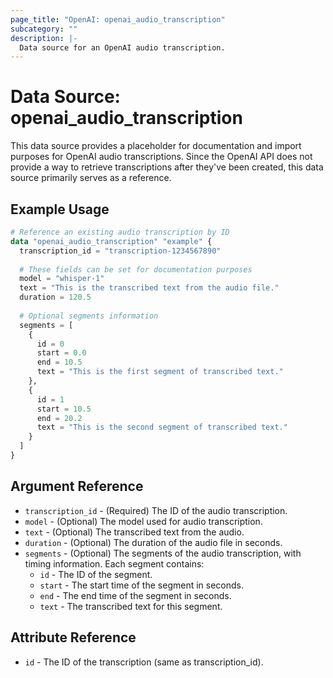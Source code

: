 ```yaml
---
page_title: "OpenAI: openai_audio_transcription"
subcategory: ""
description: |-
  Data source for an OpenAI audio transcription.
---
```


# Data Source: openai_audio_transcription

This data source provides a placeholder for documentation and import purposes for OpenAI audio transcriptions. Since the OpenAI API does not provide a way to retrieve transcriptions after they've been created, this data source primarily serves as a reference.

## Example Usage

```terraform
# Reference an existing audio transcription by ID
data "openai_audio_transcription" "example" {
  transcription_id = "transcription-1234567890"
  
  # These fields can be set for documentation purposes
  model = "whisper-1"
  text = "This is the transcribed text from the audio file."
  duration = 120.5
  
  # Optional segments information
  segments = [
    {
      id = 0
      start = 0.0
      end = 10.5
      text = "This is the first segment of transcribed text."
    },
    {
      id = 1
      start = 10.5
      end = 20.2
      text = "This is the second segment of transcribed text."
    }
  ]
}
```

## Argument Reference

* `transcription_id` - (Required) The ID of the audio transcription.
* `model` - (Optional) The model used for audio transcription.
* `text` - (Optional) The transcribed text from the audio.
* `duration` - (Optional) The duration of the audio file in seconds.
* `segments` - (Optional) The segments of the audio transcription, with timing information. Each segment contains:
  * `id` - The ID of the segment.
  * `start` - The start time of the segment in seconds.
  * `end` - The end time of the segment in seconds.
  * `text` - The transcribed text for this segment.

## Attribute Reference

* `id` - The ID of the transcription (same as transcription_id). 